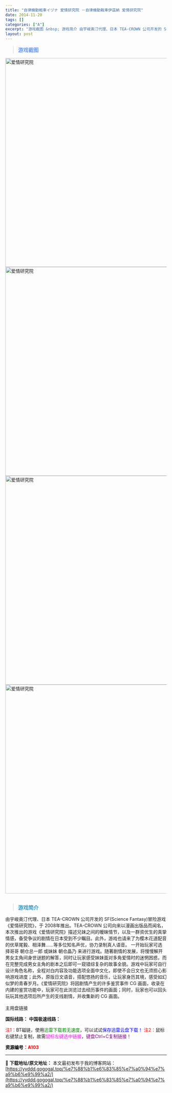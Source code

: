 ```yaml
---
title: "自律機動戦車イヅナ 愛情研究院 －自律機動戰車伊茲納 爱情研究院"
date: 2014-11-20
tags: []
categories: ["A"]
excerpt: "游戏截图 &nbsp; 游戏简介 由宇峻奥汀代理、日本 TEA-CROWN 公司开发的 SF(Science Fantasy)冒险游戏《爱情研究院》，于 2008年推出。TEA-CROWN 公司向来以漫画出版品而闻名，本次推出的游戏《爱情研究院》描述兄妹之间的暧昧情节，以及一群资优生的真挚情感，备受&hellip;"
layout: post
---
```


<div>
<blockquote><b><span style="font-size: 12pt; color: #6699ff;">游戏截图</span></b></blockquote>
<div><img title="点击放大" src="https://yyddd.gogogal.top/wp-content/uploads/2025/04/20250412_67fa16df38ec3.webp" alt="爱情研究院" width="650" /></div>
<div><img title="点击放大" src="https://yyddd.gogogal.top/wp-content/uploads/2025/04/20250412_67fa16e117e19.webp" alt="爱情研究院" width="650" /></div>
<div><img title="点击放大" src="https://yyddd.gogogal.top/wp-content/uploads/2025/04/20250412_67fa16e35945a.webp" alt="爱情研究院" width="650" /></div>
<div><img title="点击放大" src="https://yyddd.gogogal.top/wp-content/uploads/2025/04/20250412_67fa16e4d817c.webp" alt="爱情研究院" width="650" /></div>
&nbsp;
<blockquote><b><span style="font-size: 12pt; color: #3399cc;">游戏简介</span></b></blockquote>
<div>由宇峻奥汀代理、日本 TEA-CROWN 公司开发的 SF(Science Fantasy)冒险游戏《爱情研究院》，于 2008年推出。TEA-CROWN 公司向来以漫画出版品而闻名，本次推出的游戏《爱情研究院》描述兄妹之间的暧昧情节，以及一群资优生的真挚情感，备受争议的剧情在日本受到不少瞩目。此外，游戏也请来了为樱木花道配音的优草尾毅、相泽舞……等多位知名声优，协力录制真人语音。
一开始玩家可选择哥哥 朝仓总一郎 或妹妹 朝仓晶乃 来进行游戏。随著剧情的发展，将慢慢解开男女主角间身世谜题的解答，同时让玩家感受妹妹面对多角爱情时的迷惘困惑，而在完整完成男女主角的剧本之后即可一窥错综复杂的故事全貌。游戏中玩家可自行设计角色名称，全程对白内容及功能选项全面中文化，即使不会日文也无须担心影响游戏进度；此外，原版日文语音，搭配悠扬的音乐，让玩家身历其境，感受如幻似梦的青春岁月。《爱情研究院》将因剧情产生的许多鉴赏事件 CG 画面，收录在内建的鉴赏功能中，玩家可在此浏览过去经历事件的画面；同时，玩家也可以回头玩玩其他选项后所产生的支线剧情，并收集新的 CG 画面。</div>
&nbsp;

</div>
<div class="panel panel-primary">
<div class="panel-heading">主用盘链接</div>
<div class="panel-body">

<b>国际线路：</b>
<b>中国极速线路：</b>


<span style="color: #ff0000;">注1：</span>BT磁链，使用<span style="color: #008000;">迅雷下载若无速度</span>，可以试试<span style="color: #0000ff;">保存迅雷云盘下载！</span>
<span style="color: #ff0000;">注2：</span>鼠标右键禁止复制，故需<span style="color: #ff00ff;">鼠标左键选中链接</span>，<span style="color: #800080;">键盘Ctrl+C复制链接！</span>

</div>
<div class="panel-footer"><span style="color: #ff0000;"><b><span style="color: #000000;">资源编号</span>：A103</b></span></div>
</div>

---
📖 **下载地址/原文地址：** 本文最初发布于我的博客网站：[https://yyddd.gogogal.top/%e7%88%b1%e6%83%85%e7%a0%94%e7%a9%b6%e9%99%a2/](https://yyddd.gogogal.top/%e7%88%b1%e6%83%85%e7%a0%94%e7%a9%b6%e9%99%a2/)

